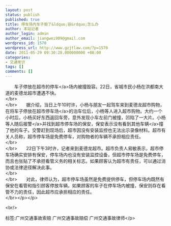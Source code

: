 ```yaml
---
layout: post
status: publish
published: true
title: 停车场内车子毁了&ldquo;容&rdquo;怎么办
author: 本站记者
author_login: admin
author_email: jiangwei909@gmail.com
wordpress_id: 1570
wordpress_url: http://www.gzjtlaw.com/?p=1570
date: 2011-05-29 09:30:28.000000000 +08:00
categories:
- 交通常识
tags: []
comments: []
---
```

<p><p>　　车子停放在超市的<a>停车<&#47;a>场内被撞毁容。22日，省城市民小杨在洪都南大道的麦德龙超市遭遇不快。 <br><&#47;br><br><&#47;br>　　据介绍，当日上午10时许，小杨与朋友一起驾车来到麦德龙超市购物，在将车子停放在超市<a>停车场<&#47;a>的泊车位后，小杨等人进入超市购物。大约一个小时后，小杨买好东西返回车旁，意外发现小车左前门被撞，凹陷了一大片。小杨等人随后<a>报警<&#47;a>并找到超市停车场的保安，保安表示没有看到其他<a>车辆<&#47;a>撞了他的车子。交警赶到现场后，超市因没有安装监控也无法出示录像材料。超市有关人员称，超市停车场是免费停车，对购物者的车辆不承担相应责任。 <br><&#47;br><br><&#47;br>　　22日下午3时许，记者来到麦德龙超市。超市负责人易敏表示，超市停车场确实安排有保安，停车场内也没有安装监控设备，但超市停车场是免费停车，而且也张贴了不承担看管义务的相关标志。如果顾客认为超市有责任，可以通过消协或法律途径解决此事。 <br><&#47;br><br><&#47;br>　　对此，律师认为，超市停车场虽然是免费提供停车，但停车场内既然有保安在看管和指引顾客停放车辆，如果顾客的车子在停车场内被撞，保安则存在看管不力的责任，因此超市应承担相应的责任。 <br><&#47;br><&#47;p><&#47;p><br&#47;><p>标签:广州交通事故索赔 广州交通事故赔偿 广州交通事故律师<&#47;p>
